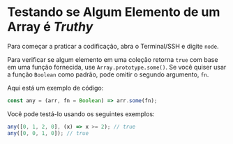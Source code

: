 # Testando se Algum Elemento de um Array é _Truthy_

Para começar a praticar a codificação, abra o Terminal/SSH e digite `node`.

Para verificar se algum elemento em uma coleção retorna `true` com base em uma função fornecida, use `Array.prototype.some()`. Se você quiser usar a função `Boolean` como padrão, pode omitir o segundo argumento, `fn`.

Aqui está um exemplo de código:

```js
const any = (arr, fn = Boolean) => arr.some(fn);
```

Você pode testá-lo usando os seguintes exemplos:

```js
any([0, 1, 2, 0], (x) => x >= 2); // true
any([0, 0, 1, 0]); // true
```
